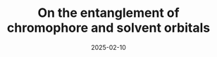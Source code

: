 ---
title: "On the entanglement of chromophore and solvent orbitals"
collection: publications
category: manuscripts
permalink: /publication/ji2025entanglement
excerpt: #'This paper is about the number 1. The number 2 is left for future work.'
date: 2025-02-10
venue: 'Feb. 10'
slidesurl: #'http://academicpages.github.io/files/slides1.pdf'
paperurl: 'https://doi.org/10.1063/5.0242844'
bibtexurl: #'http://academicpages.github.io/files/bibtex1.bib'
citation: #''
---